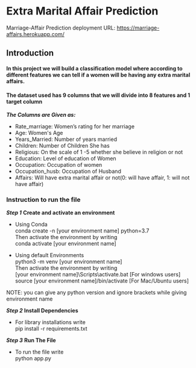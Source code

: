 # Extra Marital Affair Prediction

Marriage-Affair Prediction deployment URL: https://marriage-affairs.herokuapp.com/

## Introduction
#### In this project we will build a classification model where according to different features we can tell if a women will be having any extra marital affairs.
#### The dataset used has 9 columns that we will divide into 8 features and 1 target column
***The Columns are Given as:***

- Rate_marriage: Women’s rating for her marriage
- Age: Women's Age
- Years_Married: Number of years married
- Children: Number of Children She has
- Religious: On the scale of 1 -5 whether she believe in religion or not
- Education: Level of education of Women
- Occupation: Occupation of women
- Occupation_husb: Occupation of Husband
- Affairs: Will have extra marital affair or not(0: will have affair, 1: will not have affair)

### Instruction to run the file
***Step 1***
**Create and activate an environment**
- Using Conda <br>
conda create -n [your environment name] python=3.7 <br>
Then activate the environment by writing <br>
conda activate [your environment name] <br>

- Using default Environments <br>
python3 -m venv [your environment name] <br>
Then activate the environment by writing <br>
[your environment name]\Scripts\activate.bat [For windows users] <br>
source [your environment name]/bin/activate [For Mac/Ubuntu users] <br>

NOTE: you can give any python version and ignore brackets while giving environment name

***Step 2***
**Install Dependencies**
- For library installations  write <br>
pip install -r requirements.txt 

***Step 3***
**Run The File**
- To run the file write <br>
python app.py
